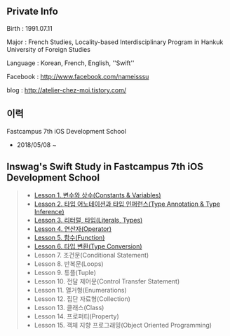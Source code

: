## Private Info
Birth : 1991.07.11

Major : French Studies, Locality-based Interdisciplinary Program in Hankuk University of Foreign Studies

Language : Korean, French, English, ''Swift''

Facebook : http://www.facebook.com/nameisssu

blog : http://atelier-chez-moi.tistory.com/

## 이력
Fastcampus 7th iOS Development School

* 2018/05/08 ~ 


## Inswag's Swift Study in Fastcampus 7th iOS Development School

> * [Lesson 1. 변수와 상수(Constants & Variables)](http://atelier-chez-moi.tistory.com/5?category=1001932)
> * [Lesson 2. 타입 어노테이션과 타입 인퍼런스(Type Annotation & Type Inference)](http://atelier-chez-moi.tistory.com/6?category=1001932)
> * [Lesson 3. 리터럴, 타입(Literals, Types)](http://atelier-chez-moi.tistory.com/8?category=1001932)
> * [Lesson 4. 연산자(Operator)](http://atelier-chez-moi.tistory.com/8?category=1001932)
> * [Lesson 5. 함수(Function)](http://atelier-chez-moi.tistory.com/8?category=1001932)
> * [Lesson 6. 타입 변환(Type Conversion)](http://atelier-chez-moi.tistory.com/8?category=1001932v)
> * Lesson 7. 조건문(Conditional Statement)
> * Lesson 8. 반복문(Loops)
> * Lesson 9. 튜플(Tuple)
> * Lesson 10. 전달 제어문(Control Transfer Statement)
> * Lesson 11. 열거형(Enumerations)
> * Lesson 12. 집단 자료형(Collection)
> * Lesson 13. 클래스(Class)
> * Lesson 14. 프로퍼티(Property)
> * Lesson 15. 객체 지향 프로그래밍(Object Oriented Programming)
